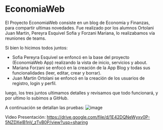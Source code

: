 
# EconomiaWeb

El Proyecto EconomiaWeb consiste en un blog de Economia y Finanzas, para compartir ultimas novedades. Fue realizado por los alumnos Ortolani Juan Martin, Pereyra Esquivel Sofia y Forzani Mariana, lo realizabamos vía reuniones de teams.

Si bien lo hicimos todos juntos:
- Sofia Pereyra Esquivel se enfoncó en la base del proyecto (EconomiaWeb App) realizando la vista de inicio, servicios y about. 
- Mariana Forzani se enfocó en la creación de la App Blog y todas sus funcionalidades (leer, editar, crear y borrar).
- Juan Martin Ortolani se enfoncó en la creación de los usuarios de registro, login y perfil.

luego, los tres juntos ultimamos detalles y revisamos que todo funcionará, y por ultimo lo subimos a GitHub. 

A continuación se detallan las pruebas:
![image](https://user-images.githubusercontent.com/97895242/157939155-0fbd298d-2433-491e-9e4b-db9fc8ab5dcb.png)

Video Presentación:
https://drive.google.com/file/d/1E42DQNeWyxv0P-5NZDXelB1nV_zTvB0P/view?usp=sharing
